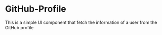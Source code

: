 # GitHub-Profile
This is a simple UI component that fetch the information of a user from the GitHub profile
